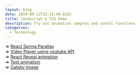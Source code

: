 ```yaml
---
layout: blog
date: 2019-09-12T22:15:49.816Z
title: JavaScript & CSS Demo
description: Try out animation samples and useful functions
categories:
  - Technology
---
```

\=> <a href="/demo/demo-parallax/">React Spring Parallax</a>\
=> <a href="/demo/demo-video-player/">Video Player using youtube API</a><br />
=> <a href="/demo/demo-reveal/">React Reveal animation</a><br />
=> <a href="/demo/demo-fade/">Text animation</a><br />
=> <a href="/demo/demo-image/">Gatsby Image</a>
